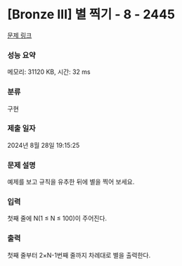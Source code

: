 # [Bronze III] 별 찍기 - 8 - 2445 

[문제 링크](https://www.acmicpc.net/problem/2445) 

### 성능 요약

메모리: 31120 KB, 시간: 32 ms

### 분류

구현

### 제출 일자

2024년 8월 28일 19:15:25

### 문제 설명

<p style="user-select: auto !important;">예제를 보고 규칙을 유추한 뒤에 별을 찍어 보세요.</p>

### 입력 

 <p style="user-select: auto !important;">첫째 줄에 N(1 ≤ N ≤ 100)이 주어진다.</p>

### 출력 

 <p style="user-select: auto !important;">첫째 줄부터 2×N-1번째 줄까지 차례대로 별을 출력한다.</p>

